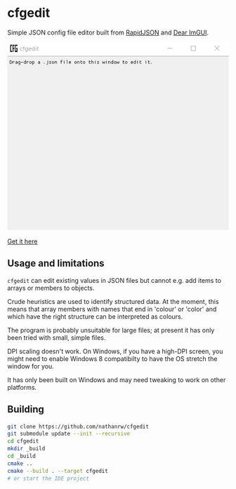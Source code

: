 # cfgedit

Simple JSON config file editor built from [RapidJSON][rapidjson] and [Dear ImGUI][imgui].

![gif of cfgedit editing a file](./docs/cfgedit.gif)

[Get it here](https://github.com/nathanrw/cfgedit/releases/download/v0.0.1/cfgedit.exe)

## Usage and limitations

`cfgedit` can edit existing values in JSON files but cannot e.g. add items to
arrays or members to objects.

Crude heuristics are used to identify structured data. At the moment, this means
that array members with names that end in 'colour' or 'color' and which have the
right structure can be interpreted as colours.

The program is probably unsuitable for large files; at present it has only been
tried with small, simple files.

DPI scaling doesn't work. On Windows, if you have a high-DPI screen, you might
need to enable Windows 8 compatibilty to have the OS stretch the window for you.

It has only been built on Windows and may need tweaking to work on other
platforms.

## Building

```Bash
git clone https://github.com/nathanrw/cfgedit
git submodule update --init --recursive
cd cfgedit
mkdir _build
cd _build
cmake ..
cmake --build . --target cfgedit
# or start the IDE project
```

[rapidjson]: https://github.com/Tencent/rapidjson
[imgui]: https://github.com/ocornut/imgui
